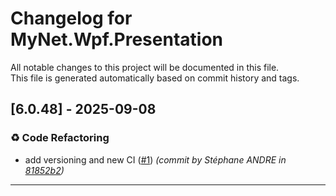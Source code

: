 # Changelog for MyNet.Wpf.Presentation

All notable changes to this project will be documented in this file.  
This file is generated automatically based on commit history and tags.




## [6.0.48] - 2025-09-08


### ♻️ Code Refactoring

- add versioning and new CI ([#1](https://github.com/sandre58/MyNet/issues/1)) *(commit by Stéphane ANDRE in [81852b2](https://github.com/sandre58/MyNet/commit/81852b2d63ece675b59e57a9497bec3fd444f95b))*











---


